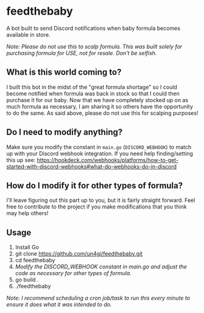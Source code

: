 # feedthebaby
A bot built to send Discord notifications when baby formula becomes available in store.

*Note: Please do not use this to scalp formula. This was built solely for purchasing formula for USE, not for resale. Don't be selfish.*

## What is this world coming to?

I built this bot in the midst of the "great formula shortage" so I could become notified when formula was back in stock so that I could then purchase it for our baby. Now that we have completely stocked up on as much formula as necessary, I am sharing it so others have the opportunity to do the same. As said above, please do not use this for scalping purposes!

## Do I need to modify anything?

Make sure you modify the constant in `main.go` (`DISCORD_WEBHOOK`) to match up with your Discord webhook integration.  If you need help finding/setting this up see: https://hookdeck.com/webhooks/platforms/how-to-get-started-with-discord-webhooks#what-do-webhooks-do-in-discord

## How do I modify it for other types of formula?

I'll leave figuring out this part up to you, but it is fairly straight forward. Feel free to contribute to the project if you make modifications that you think may help others!

## Usage

1. Install Go
2. git clone https://github.com/un4gi/feedthebaby.git
3. cd feedthebaby
4. *Modify the DISCORD_WEBHOOK constant in main.go and adjust the code as necessary for other types of formula.*
5. go build .
6. ./feedthebaby

*Note: I recommend scheduling a cron job/task to run this every minute to ensure it does what it was intended to do.*
